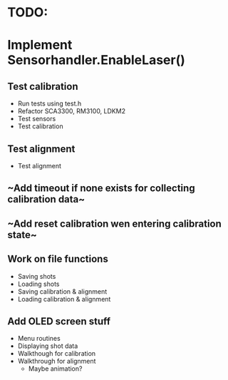 # TODO:
# Implement Sensorhandler.EnableLaser()
## Test calibration
- Run tests using test.h
- Refactor SCA3300, RM3100, LDKM2
- Test sensors
- Test calibration
## Test alignment
- Test alignment
## ~Add timeout if none exists for collecting calibration data~
## ~Add reset calibration wen entering calibration state~
## Work on file functions
- Saving shots
- Loading shots
- Saving calibration & alignment
- Loading calibration & alignment
## Add OLED screen stuff
- Menu routines
- Displaying shot data
- Walkthough for calibration
- Walkthrough for alignment
    - Maybe animation?
